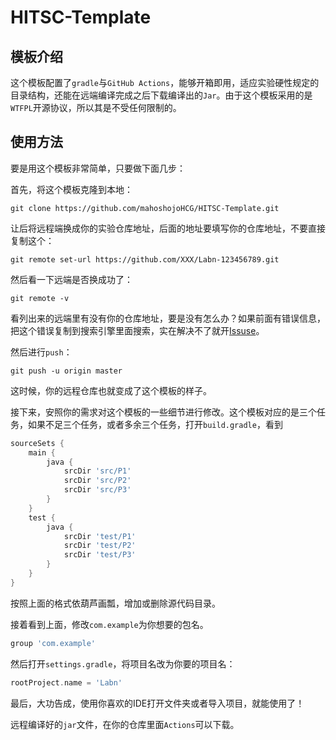 # HITSC-Template

## 模板介绍

这个模板配置了`gradle`与`GitHub Actions`，能够开箱即用，适应实验硬性规定的目录结构，还能在远端编译完成之后下载编译出的`Jar`。由于这个模板采用的是`WTFPL`开源协议，所以其是不受任何限制的。

## 使用方法

要是用这个模板非常简单，只要做下面几步：

首先，将这个模板克隆到本地：

``` Shell
git clone https://github.com/mahoshojoHCG/HITSC-Template.git
```

让后将远程端换成你的实验仓库地址，后面的地址要填写你的仓库地址，不要直接复制这个：

``` shell
git remote set-url https://github.com/XXX/Labn-123456789.git
```

然后看一下远端是否换成功了：

``` shell
git remote -v
```

看列出来的远端里有没有你的仓库地址，要是没有怎么办？如果前面有错误信息，把这个错误复制到搜索引擎里面搜索，实在解决不了就开[Issuse](https://github.com/mahoshojoHCG/HITSC-Template/issues)。

然后进行`push`：

``` shell
git push -u origin master
```

这时候，你的远程仓库也就变成了这个模板的样子。

接下来，安照你的需求对这个模板的一些细节进行修改。这个模板对应的是三个任务，如果不足三个任务，或者多余三个任务，打开`build.gradle`，看到

``` groovy
sourceSets {
    main {
        java {
            srcDir 'src/P1'
            srcDir 'src/P2'
            srcDir 'src/P3'
        }
    }
    test {
        java {
            srcDir 'test/P1'
            srcDir 'test/P2'
            srcDir 'test/P3'
        }
    }
}
```

按照上面的格式依葫芦画瓢，增加或删除源代码目录。

接着看到上面，修改`com.example`为你想要的包名。

``` groovy
group 'com.example'
```

然后打开`settings.gradle`，将项目名改为你要的项目名：

``` groovy
rootProject.name = 'Labn'
```

最后，大功告成，使用你喜欢的IDE打开文件夹或者导入项目，就能使用了！

远程编译好的`jar`文件，在你的仓库里面`Actions`可以下载。
